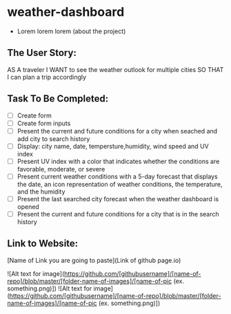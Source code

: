 # weather-dashboard

* Lorem lorem lorem (about the project)

## The User Story:
AS A traveler
I WANT to see the weather outlook for multiple cities
SO THAT I can plan a trip accordingly

## Task To Be Completed:
- [ ] Create form 
- [ ] Create form inputs
- [ ] Present the current and future conditions for a city when seached and add city to search history
- [ ] Display: city name, date, tempersture,humidity, wind speed and UV index
- [ ] Present UV index with a color that indicates whether the conditions are favorable, moderate, or severe
- [ ] Present current weather conditions with a 5-day forecast that displays the date, an icon representation of weather conditions, the temperature, and the humidity
- [ ] Present the last searched city forecast when the weather dashboard is opened
- [ ] Present the current and future conditions for a city that is in the search history

## Link to Website:

[Name of Link you are going to paste](Link of github page.io)

![Alt text for image](https://github.com/[githubusername]/[name-of-repo]/blob/master/[folder-name-of-images]/[name-of-pic (ex. something.png)])
![Alt text for image](https://github.com/[githubusername]/[name-of-repo]/blob/master/[folder-name-of-images]/[name-of-pic (ex. something.png)])